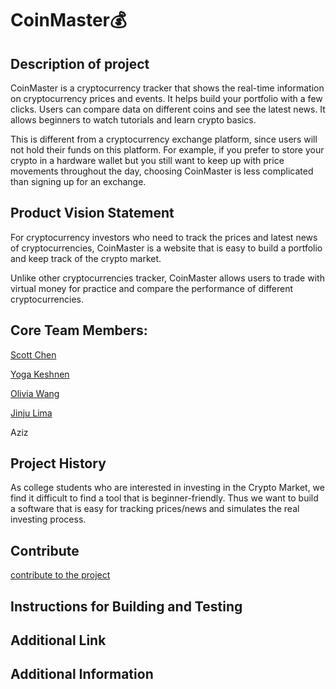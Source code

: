 # CoinMaster:moneybag:

## Description of project

CoinMaster is a cryptocurrency tracker that shows the real-time information on cryptocurrency prices and events. It helps build your portfolio with a few clicks. Users can compare data on different coins and see the latest news. It allows beginners to watch tutorials and learn crypto basics.

This is different from a cryptocurrency exchange platform, since users will not hold their funds on this platform. For example, if you prefer to store your crypto in a hardware wallet but you still want to keep up with price movements throughout the day, choosing CoinMaster is less complicated than signing up for an exchange.



## Product Vision Statement

For cryptocurrency investors who need to track the prices and latest news of cryptocurrencies, CoinMaster is a website that is easy to build a portfolio and keep   track of the crypto market. 
	  
Unlike other cryptocurrencies tracker, CoinMaster allows users to trade with virtual money for practice and compare the performance of   different    cryptocurrencies. 


## Core Team Members:

  [Scott Chen](https://github.com/2170chm)
  
  [Yoga Keshnen](https://github.com/Keshnen)
  
  [Olivia Wang](https://github.com/oliviaw215)
  
  [Jinju Lima](https://github.com/jlima714)
      
  Aziz

## Project History
As college students who are interested in investing in the Crypto Market, we find it difficult to find a tool that is beginner-friendly. Thus we want to build a software that is easy for tracking prices/news and simulates the real investing process.

## Contribute
[contribute to the project](https://github.com/software-assignments-spring2022/final-project-coinmaster/blob/master/CONTRIBUTING.md)

## Instructions for Building and Testing
## Additional Link
## Additional Information
